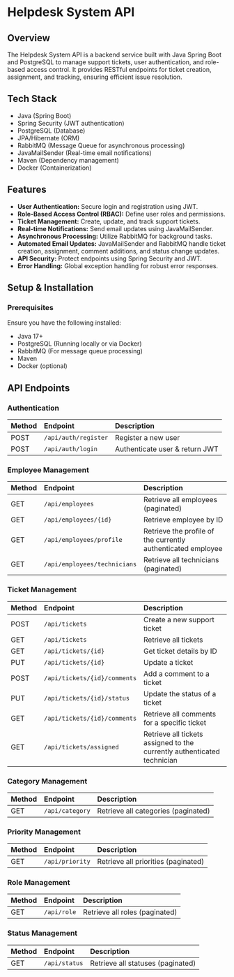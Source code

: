 # Helpdesk System API

## Overview

The Helpdesk System API is a backend service built with Java Spring Boot and PostgreSQL to manage support tickets, user authentication, and role-based access control. It provides RESTful endpoints for ticket creation, assignment, and tracking, ensuring efficient issue resolution.

## Tech Stack

*   Java (Spring Boot)
*   Spring Security (JWT authentication)
*   PostgreSQL (Database)
*   JPA/Hibernate (ORM)
*   RabbitMQ (Message Queue for asynchronous processing)
*   JavaMailSender (Real-time email notifications)
*   Maven (Dependency management)
*   Docker (Containerization)

## Features

*   **User Authentication:** Secure login and registration using JWT.
*   **Role-Based Access Control (RBAC):** Define user roles and permissions.
*   **Ticket Management:** Create, update, and track support tickets.
*   **Real-time Notifications:** Send email updates using JavaMailSender.
*   **Asynchronous Processing:** Utilize RabbitMQ for background tasks.
*   **Automated Email Updates:** JavaMailSender and RabbitMQ handle ticket creation, assignment, comment additions, and status change updates.
*   **API Security:** Protect endpoints using Spring Security and JWT.
*   **Error Handling:** Global exception handling for robust error responses.

## Setup & Installation

### Prerequisites

Ensure you have the following installed:

*   Java 17+
*   PostgreSQL (Running locally or via Docker)
*   RabbitMQ (For message queue processing)
*   Maven
*   Docker (optional)

## API Endpoints

### Authentication

| Method | Endpoint          | Description                               |
| :----- | :---------------- | :---------------------------------------- |
| POST   | `/api/auth/register` | Register a new user                       |
| POST   | `/api/auth/login`  | Authenticate user & return JWT           |

### Employee Management

| Method | Endpoint           | Description                                                                   |
| :----- | :----------------- | :---------------------------------------------------------------------------- |
| GET    | `/api/employees`    | Retrieve all employees (paginated)                                          |
| GET    | `/api/employees/{id}` | Retrieve employee by ID                                                       |
| GET    | `/api/employees/profile` | Retrieve the profile of the currently authenticated employee              |
| GET    | `/api/employees/technicians` | Retrieve all technicians (paginated)                                       |

### Ticket Management

| Method | Endpoint          | Description                               |
| :----- | :---------------- | :---------------------------------------- |
| POST   | `/api/tickets`     | Create a new support ticket               |
| GET    | `/api/tickets`     | Retrieve all tickets                      |
| GET    | `/api/tickets/{id}` | Get ticket details by ID                    |
| PUT    | `/api/tickets/{id}` | Update a ticket                           |
| POST   | `/api/tickets/{id}/comments` | Add a comment to a ticket                                                   |
| PUT    | `/api/tickets/{id}/status` | Update the status of a ticket                                               |
| GET    | `/api/tickets/{id}/comments` | Retrieve all comments for a specific ticket                               |
| GET    | `/api/tickets/assigned` | Retrieve all tickets assigned to the currently authenticated technician |

### Category Management

| Method | Endpoint        | Description                               |
| :----- | :-------------- | :---------------------------------------- |
| GET    | `/api/category` | Retrieve all categories (paginated)       |

### Priority Management

| Method | Endpoint        | Description                               |
| :----- | :-------------- | :---------------------------------------- |
| GET    | `/api/priority` | Retrieve all priorities (paginated)       |

### Role Management

| Method | Endpoint      | Description                           |
| :----- | :------------ | :------------------------------------ |
| GET    | `/api/role` | Retrieve all roles (paginated)       |

### Status Management

| Method | Endpoint      | Description                           |
| :----- | :------------ | :------------------------------------ |
| GET    | `/api/status` | Retrieve all statuses (paginated)      |

